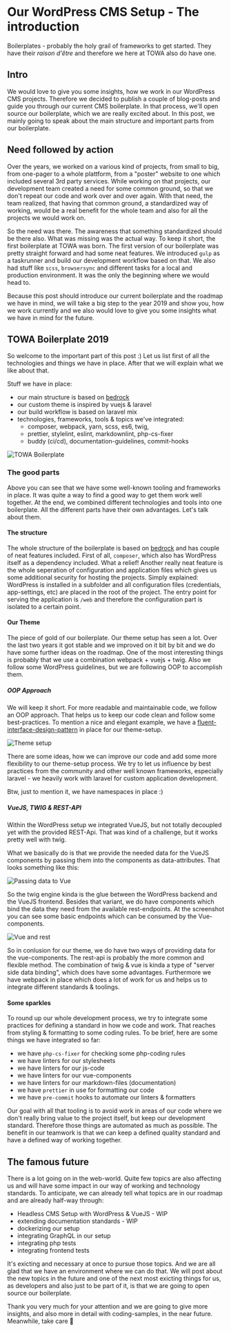 # Our WordPress CMS Setup - The introduction

Boilerplates - probably the holy grail of frameworks to get started.
They have their *raison d'être* and therefore we here at TOWA also do have one.

## Intro

We would love to give you some insights, how we work in our WordPress CMS projects. Therefore we decided to publish a couple of blog-posts and guide you through our current CMS boilerplate. In that process, we'll open source our boilerplate, which we are really excited about. In this post, we mainly going to speak about the main structure and important parts from our boilerplate.

## Need followed by action

Over the years, we worked on a various kind of projects, from small to big, from one-pager to a whole plattform, from a "poster" website to one which included several 3rd party services. While working on that projects, our development team created a need for some common ground, so that we don't repeat our code and work over and over again. With that need, the team realized, that having that common ground, a standardized way of working, would be a real benefit for the whole team and also for all the projects we would work on.

So the need was there. The awareness that something standardized should be there also. What was missing was the actual way. To keep it short, the first boilerplate at TOWA was born. The first version of our boilerplate was pretty straight forward and had some neat features. We introduced `gulp` as a taskrunner and build our development workflow based on that. We also had stuff like `scss`, `browsersync` and different tasks for a local and production environment. It was the only the beginning where we would head to.

Because this post should introduce our current boilerplate and the roadmap we have in mind, we will take a big step to the year 2019 and show you, how we work currently and we also would love to give you some insights what we have in mind for the future.

## TOWA Boilerplate 2019

So welcome to the important part of this post :) Let us list first of all the technologies and things we have in place. After that we will explain what we like about that.

Stuff we have in place:

- our main structure is based on [bedrock](https://roots.io/bedrock)
- our custom theme is inspired by vuejs & laravel
- our build workflow is based on laravel mix
- technologies, frameworks, tools & topics we've integrated:
  - composer, webpack, yarn, scss, es6, twig,
  - prettier, stylelint, eslint, markdownlint, php-cs-fixer
  - buddy (ci/cd), documentation-guidelines, commit-hooks

![TOWA Boilerplate][towa-boilerplate]

### The good parts

Above you can see that we have some well-known tooling and frameworks in place. It was quite a way to find a good way to get them work well together. At the end, we combined different technologies and tools into one boilerplate. All the different parts have their own advantages. Let's talk about them.

#### The structure

The whole structure of the boilerplate is based on [bedrock](https://roots.io/bedrock) and has couple of neat features included. First of all, `composer`, which also has WordPress itself as a dependency included. What a relief!
Another really neat feature is the whole seperation of configuration and application files which gives us some additional security for hosting the projects. Simply explained: WordPress is installed in a subfolder and all configuration files (credentials, app-settings, etc) are placed in the root of the project. The entry point for serving the application is `/web` and therefore the configuration part is isolated to a certain point.

#### Our Theme

The piece of gold of our boilerplate. Our theme setup has seen a lot. Over the last two years it got stable and we improved on it bit by bit and we do have some further ideas on the roadmap. One of the most interesting things is probably that we use a combination webpack + vuejs + twig. Also we follow some WordPress guidelines, but we are following OOP to accomplish them.

##### OOP Approach

We will keep it short. For more readable and maintainable code, we follow an OOP approach. That helps us to keep our code clean and follow some best-practices. To mention a nice and elegant example, we have a [fluent-interface-design-pattern](https://en.wikipedia.org/wiki/Fluent_interface) in place for our theme-setup.

![Theme setup][theme-setup]

There are some ideas, how we can improve our code and add some more flexibility to our theme-setup process. We try to let us influence by best practices from the community and other well known frameworks, especially laravel - we heavily work with laravel for custom application development.

Btw, just to mention it, we have namespaces in place :)

##### VueJS, TWIG & REST-API

Within the WordPress setup we integrated VueJS, but not totally decoupled yet with the provided REST-Api. That was kind of a challenge, but it works pretty well with twig.

What we basically do is that we provide the needed data for the VueJS components by passing them into the components as data-attributes. That looks something like this:

![Passing data to Vue][towa-boilerplate-passing-data-to-vue]

So the twig engine kinda is the glue between the WordPress backend and the VueJS frontend. Besides that variant, we do have components which bind the data they need from the available rest-endpoints. At the screenshot you can see some basic endpoints which can be consumed by the Vue-components.

![Vue and rest][towa-boilerplate-vue-and-rest]

So in conlusion for our theme, we do have two ways of providing data for the vue-components. The rest-api is probably the more common and flexible method. The combination of twig & vue is kinda a type of "server side data binding", which does have some advantages. Furthermore we have webpack in place which does a lot of work for us and helps us to integrate different standards & toolings.

#### Some sparkles

To round up our whole development process, we try to integrate some practices for defining a standard in how we code and work. That reaches from styling & formatting to some coding rules. To be brief, here are some things we have integrated so far:

- we have `php-cs-fixer` for checking some php-coding rules
- we have linters for our stylesheets
- we have linters for our js-code
- we have linters for our vue-components
- we have linters for our markdown-files (documentation)
- we have `prettier` in use for formatting our code
- we have `pre-commit` hooks to automate our linters & formatters

Our goal with all that tooling is to avoid work in areas of our code where we don't really bring value to the project itself, but keep our development standard. Therefore those things are automated as much as possible. The benefit in our teamwork is that we can keep a defined quality standard and have a defined way of working together.

## The famous future

There is a lot going on in the web-world. Quite few topics are also affecting us and will have some impact in our way of working and technology standards. To anticipate, we can already tell what topics are in our roadmap and are already half-way through:

- Headless CMS Setup with WordPress & VueJS - WIP
- extending documentation standards - WIP
- dockerizing our setup
- integrating GraphQL in our setup
- integrating php tests
- integrating frontend tests

It's exicting and necessary at once to pursue those topics. And we are all glad that we have an environment where we can do that. We will post about the new topics in the future and one of the next most exicting things for us, as developers and also just to be part of it, is that we are going to open source our boilerplate.

Thank you very much for your attention and we are going to give more insights, and also more in detail with coding-samples, in the near future. Meanwhile, take care :call_me_hand:

[towa-boilerplate]: towa-boilerplate.png "TOWA Boilerplate"
[towa-boilerplate-passing-data-to-vue]: towa-boilerplate-passing-data-to-vue.png "Passing Data"
[towa-boilerplate-vue-and-rest]: towa-boilerplate-vue-and-rest.png "Vue & REST"
[theme-setup]: theme-setup.png "Theme setup"
